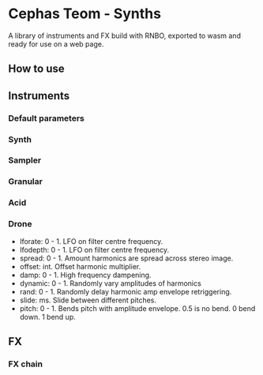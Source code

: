 # Cephas Teom - Synths
A library of instruments and FX build with RNBO, exported to wasm and ready for use on a web page.

## How to use

## Instruments

### Default parameters

### Synth

### Sampler

### Granular

### Acid

### Drone
* lforate: 0 - 1. LFO on filter centre frequency.
* lfodepth: 0 - 1. LFO on filter centre frequency.
* spread: 0 - 1. Amount harmonics are spread across stereo image.
* offset: int. Offset harmonic multiplier.
* damp: 0 - 1. High frequency dampening.
* dynamic: 0 - 1. Randomly vary amplitudes of harmonics
* rand: 0 - 1. Randomly delay harmonic amp envelope retriggering.
* slide: ms. Slide between different pitches.
* pitch: 0 - 1. Bends pitch with amplitude envelope. 0.5 is no bend. 0 bend down. 1 bend up.

## FX

### FX chain
